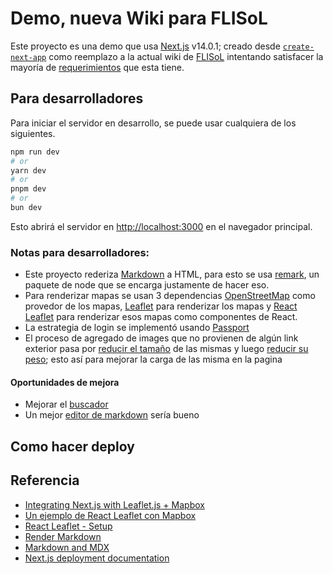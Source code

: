 # Demo, nueva Wiki para FLISoL

Este proyecto es una demo que usa [Next.js](https://nextjs.org/) v14.0.1; creado desde [`create-next-app`](https://github.com/vercel/next.js/tree/canary/packages/create-next-app) como reemplazo a la actual wiki de [FLISoL](https://flisol.info/) intentando satisfacer la mayoría de [requerimientos](https://flisol.info/CT/RelevoGeneracional2023) que esta tiene.

## Para desarrolladores

Para iniciar el servidor en desarrollo, se puede usar cualquiera de los siguientes.

```bash
npm run dev
# or
yarn dev
# or
pnpm dev
# or
bun dev
```

Esto abrirá el servidor en [http://localhost:3000](http://localhost:3000) en el navegador principal.

### Notas para desarrolladores:

- Este proyecto rederiza [Markdown](https://daringfireball.net/projects/markdown/syntax) a HTML, para esto se usa [remark](https://github.com/remarkjs/remark?tab=readme-ov-file#example-turning-markdown-into-html), un paquete de node que se encarga justamente de hacer eso.
- Para renderizar mapas se usan 3 dependencias [OpenStreetMap](https://www.openstreetmap.org/) como provedor de los mapas, [Leaflet](https://leafletjs.com/) para renderizar los mapas y [React Leaflet](https://react-leaflet.js.org/) para renderizar esos mapas como componentes de React.
- La estrategia de login se implementó usando [Passport](https://www.passportjs.org/)
- El proceso de agregado de images que no provienen de algún link exterior pasa por [reducir el tamaño](https://www.iloveimg.com/resize-image#resize-options,percentage) de las mismas y luego [reducir su peso](https://tinypng.com/); esto así para mejorar la carga de las misma en la pagina

#### Oportunidades de mejora

- Mejorar el [buscador](https://medium.com/@matswainson/building-a-search-component-for-your-next-js-markdown-blog-9e75e0e7d210)
- Un mejor [editor de markdown](https://www.frontendmentor.io/challenges/inbrowser-markdown-editor-r16TrrQX9) sería bueno

## Como hacer deploy

## Referencia

- [Integrating Next.js with Leaflet.js + Mapbox](https://dev.to/tsaxena4k/integrating-next-js-with-leaflet-js-mapbox-1351)
- [Un ejemplo de React Leaflet con Mapbox](https://codesandbox.io/p/devbox/leafletjs-with-nextjs-m7qnb?file=%2Fpackage.json)
- [React Leaflet - Setup](https://react-leaflet.js.org/docs/start-setup/)
- [Render Markdown](https://nextjs.org/learn-pages-router/basics/dynamic-routes/render-markdown)
- [Markdown and MDX](https://nextjs.org/docs/app/building-your-application/configuring/mdx)
- [Next.js deployment documentation](https://nextjs.org/docs/deployment)